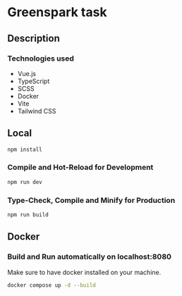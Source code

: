 # Greenspark task

## Description
### Technologies used
- Vue.js
- TypeScript
- SCSS
- Docker
- Vite
- Tailwind CSS

## Local

```sh
npm install
```

### Compile and Hot-Reload for Development

```sh
npm run dev
```

### Type-Check, Compile and Minify for Production

```sh
npm run build
```


## Docker

### Build and Run automatically on localhost:8080
Make sure to have docker installed on your machine.
```sh
docker compose up -d --build
```